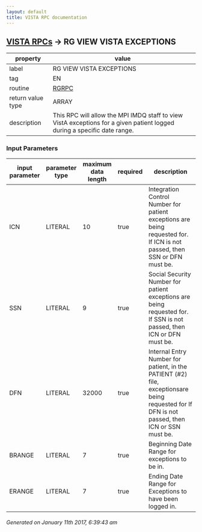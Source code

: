 ```yaml
---
layout: default
title: VISTA RPC documentation
---
```




## [VISTA RPCs](TableOfContent.md) &#8594; RG VIEW VISTA EXCEPTIONS 

 property | value 
--- | --- 
 label | RG VIEW VISTA EXCEPTIONS
 tag | EN
 routine | [RGRPC](http://code.osehra.org/dox/Routine_RGRPC_source.html)
 return value type | ARRAY
 description | This RPC will allow the MPI IMDQ staff to view VistA exceptions for a given patient logged during a specific date range.

### Input Parameters

| input parameter | parameter type | maximum data length | required | description | 
| --- | --- | --- | --- | --- | 
| ICN | LITERAL | 10 | true | Integration Control Number for patient exceptions are being requested for.  If ICN is not passed, then SSN or DFN must be. | 
| SSN | LITERAL | 9 | true | Social Security Number for patient exceptions are being requested for.  If SSN is not passed, then ICN or DFN must be. | 
| DFN | LITERAL | 32000 | true | Internal Entry Number for patient, in the PATIENT (#2) file, exceptionsare being requested for  If DFN is not passed, then ICN or SSN must be. | 
| BRANGE | LITERAL | 7 | true | Beginning Date Range for exceptions to be in. | 
| ERANGE | LITERAL | 7 | true | Ending Date Range for Exceptions to have been logged in. | 




 ###### Generated on January 11th 2017, 6:39:43 am
